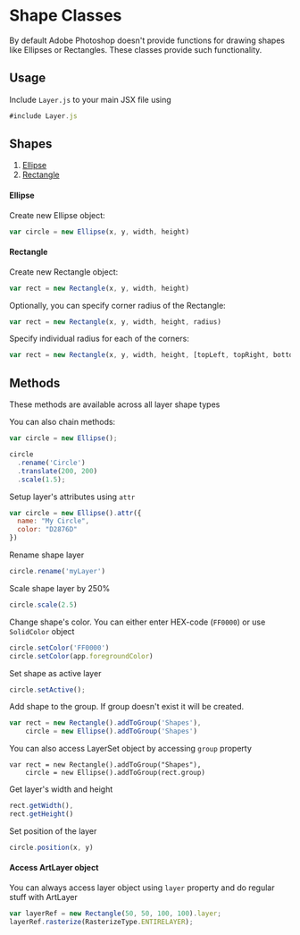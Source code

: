 # Shape Classes
By default Adobe Photoshop doesn't provide functions for drawing shapes like Ellipses or Rectangles.
These classes provide such functionality.

## Usage
Include `Layer.js` to your main JSX file using
```javascript
#include Layer.js
```
## Shapes
1. [Ellipse](#ellipse)
2. [Rectangle](#rectangle)

#### Ellipse
Create new Ellipse object:
```javascript
var circle = new Ellipse(x, y, width, height)
```

#### Rectangle
Create new Rectangle object:
```javascript
var rect = new Rectangle(x, y, width, height)
```

Optionally, you can specify corner radius of the Rectangle:
```javascript
var rect = new Rectangle(x, y, width, height, radius)
```

Specify individual radius for each of the corners:
```javascript
var rect = new Rectangle(x, y, width, height, [topLeft, topRight, bottomRight, bottomLeft])
```

## Methods
These methods are available across all layer shape types

You can also chain methods:
```javascript
var circle = new Ellipse();

circle
  .rename('Circle')
  .translate(200, 200)
  .scale(1.5);
```

Setup layer's attributes using `attr`
```javascript
var circle = new Ellipse().attr({
  name: "My Circle",
  color: "D2876D"
})
```

Rename shape layer
```javascript
circle.rename('myLayer')
```

Scale shape layer by 250%
```javascript
circle.scale(2.5)
```

Change shape's color. You can either enter HEX-code (`FF0000`) or use `SolidColor` object
```javascript
circle.setColor('FF0000')
circle.setColor(app.foregroundColor)
```

Set shape as active layer
```javascript
circle.setActive();
```

Add shape to the group. If group doesn't exist it will be created. 
```javascript
var rect = new Rectangle().addToGroup('Shapes'),
    circle = new Ellipse().addToGroup('Shapes')
```
You can also access LayerSet object by accessing `group` property
```
var rect = new Rectangle().addToGroup("Shapes"),
    circle = new Ellipse().addToGroup(rect.group)
```

Get layer's width and height
```javascript
rect.getWidth(),
rect.getHeight()
```

Set position of the layer
```javascript
circle.position(x, y)
```

#### Access ArtLayer object
You can always access layer object using `layer` property and do regular stuff with ArtLayer
```javascript
var layerRef = new Rectangle(50, 50, 100, 100).layer;
layerRef.rasterize(RasterizeType.ENTIRELAYER);
```

